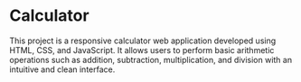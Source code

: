 # Calculator
This project is a responsive calculator web application developed using HTML, CSS, and JavaScript. It allows users to perform basic arithmetic operations such as addition, subtraction, multiplication, and division with an intuitive and clean interface.
